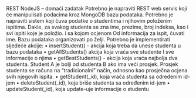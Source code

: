 REST NodeJS – domaći zadatak
Potrebno je napraviti REST web servis koji će manipulisati podacima kroz MongoDB bazu
podataka. Potrebno je napraviti sistem koji čuva podatke o studentima i njihovim položenim
ispitima. Dakle, za svakog studenta se zna ime, prezime, broj indeksa, kao i svi ispiti koje je
položio. i sa kojom ocjenom Od informacija za ispit, čuvati ime. Bazu podataka organizovati po
želji.
Potrebno je implementirati sljedeće akcije:
• insertStudent() - akcija koja treba da unese studenta u bazu podataka
• getAllStudents() akcija koja vraća sve studente I sve informacije o njima
• getBestStudents() - akcija koja vraća najbolja dva studenta. Student A je bolji od studenta B
ako ima veći prosjek. Prosjek studenta se računa na “tradicionalni” način, odnosno kao
prosječna ocjena svih njegovih ispita.
• getStudent(_id), koja vraća studenta sa određenim id-jem
• deleteStudent(_id), koja briše studenta sa određenim id-jem
• updateStudent(_id), koja update-uje informacije o studentu